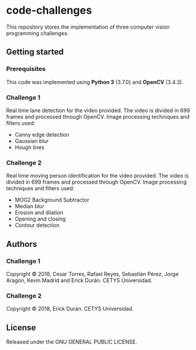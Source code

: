 # code-challenges
This repository stores the implementation of three computer vision programming challenges.

## Getting started

### Prerequisites
This code was implemented using __Python 3__ (3.7.0) and __OpenCV__ (3.4.3).

### Challenge 1
Real time lane detection for the video provided. The video is divided in 699 frames and processed through OpenCV. Image processing techniques and filters used: 
* Canny edge detection
* Gaussian blur
* Hough lines

### Challenge 2
Real time moving person identification for the video provided. The video is divided in 699 frames and processed through OpenCV. Image processing techniques and filters used: 
* MOG2 Background Subtractor 
* Median blur
* Erosion and dilation
* Opening and closing
* Contour detection

## Authors
### Challenge 1
Copyright © 2018, Cesar Torres, Rafael Reyes, Sebastián Pérez, Jorge Aragón, Kevin Madrid and Erick Durán. CETYS Universidad.

### Challenge 2
Copyright © 2018, Erick Durán. CETYS Universidad.

## License
Released under the GNU GENERAL PUBLIC LICENSE.

